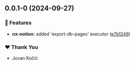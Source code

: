 ## 0.0.1-0 (2024-09-27)


### 🚀 Features

- **nx-notion:** added 'export-db-pages' executor ([e7b1248](https://github.com/kochax/nx-notion/commit/e7b1248))

### ❤️  Thank You

- Jovan Kočić